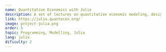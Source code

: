 ```yaml
---
name: Quantitative Economics with Julia
description: A set of lectures on quantitative economic modeling, designed and written by Jesse Perla, Thomas J. Sargent and John Stachurski.
link: https://julia.quantecon.org/
image: project-julia.png
order: 5
topic: Programming, Modelling, Julia
lang: julia
dificulty: 2
---
```

